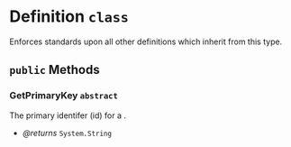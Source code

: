 # Definition `class`

Enforces standards upon all other definitions which inherit from this type.  



## `public` Methods

### GetPrimaryKey `abstract`

The primary identifer (id) for a <see cref="T:Docshark.Core.Global.Definition" />.

- *@returns* <code title="comments here">System.String</code>